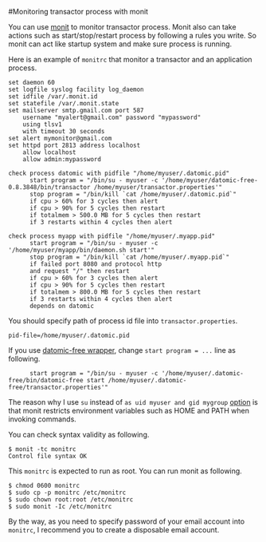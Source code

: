 #Monitoring transactor process with monit

You can use [monit](http://mmonit.com/monit/) to monitor transactor process.
Monit also can take actions such as start/stop/restart process by following a rules you write.
So monit can act like startup system and make sure process is running.

Here is an example of `monitrc` that monitor a transactor and an application process.

```
set daemon 60
set logfile syslog facility log_daemon
set idfile /var/.monit.id
set statefile /var/.monit.state
set mailserver smtp.gmail.com port 587
    username "myalert@gmail.com" password "mypassword"
    using tlsv1
    with timeout 30 seconds
set alert mymonitor@gmail.com
set httpd port 2813 address localhost
    allow localhost
    allow admin:mypassword
  
check process datomic with pidfile "/home/myuser/.datomic.pid"
      start program = "/bin/su - myuser -c '/home/myuser/datomic-free-0.8.3848/bin/transactor /home/myuser/transactor.properties'"
      stop program = "/bin/kill `cat /home/myuser/.datomic.pid`"
      if cpu > 60% for 3 cycles then alert
      if cpu > 90% for 5 cycles then restart
      if totalmem > 500.0 MB for 5 cycles then restart
      if 3 restarts within 4 cycles then alert
 
check process myapp with pidfile "/home/myuser/.myapp.pid"
      start program = "/bin/su - myuser -c '/home/myuser/myapp/bin/daemon.sh start'"
      stop program = "/bin/kill `cat /home/myuser/.myapp.pid`"
      if failed port 8080 and protocol http
      and request "/" then restart
      if cpu > 60% for 3 cycles then alert
      if cpu > 90% for 5 cycles then restart
      if totalmem > 800.0 MB for 5 cycles then restart
      if 3 restarts within 4 cycles then alert
      depends on datomic
```

You should specify path of process id file into `transactor.properties`.

```
pid-file=/home/myuser/.datomic.pid
```

If you use [datomic-free wrapper](https://github.com/cldwalker/datomic-free), change `start program = ...` line as following.

```
      start program = "/bin/su - myuser -c '/home/myuser/.datomic-free/bin/datomic-free start /home/myuser/.datomic-free/transactor.properties'"
```

The reason why I use `su` instead of `as uid myuser and gid mygroup` [option](http://mmonit.com/monit/documentation/monit.html#configuration_examples) is that monit restricts environment variables such as HOME and PATH when invoking commands. 

You can check syntax validity as following.

```
$ monit -tc monitrc
Control file syntax OK
```

This `monitrc` is expected to run as root.
You can run monit as following.

```
$ chmod 0600 monitrc
$ sudo cp -p monitrc /etc/monitrc
$ sudo chown root:root /etc/monitrc
$ sudo monit -Ic /etc/monitrc
```

By the way, as you need to specify password of your email account into `monitrc`, I recommend you to create a disposable email account.
